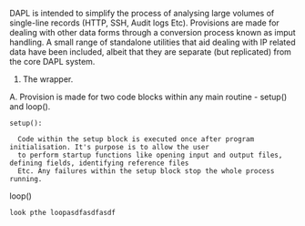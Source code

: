 DAPL is intended to simplify the process of analysing large volumes of single-line records (HTTP, SSH, Audit logs Etc).
Provisions are made for dealing with other data forms through a conversion process known as imput handling. A small range 
of standalone utilities that aid dealing with IP related data have been included, albeit that they are separate (but replicated)
from the core DAPL system.

1. The wrapper.

  A. Provision is made for two code blocks within any main routine - setup() and loop(). 
  
    setup():
    
      Code within the setup block is executed once after program initialisation. It's purpose is to allow the user
      to perform startup functions like opening input and output files, defining fields, identifying reference files
      Etc. Any failures within the setup block stop the whole process running.
      
  loop()
  
    look pthe loopasdfasdfasdf
